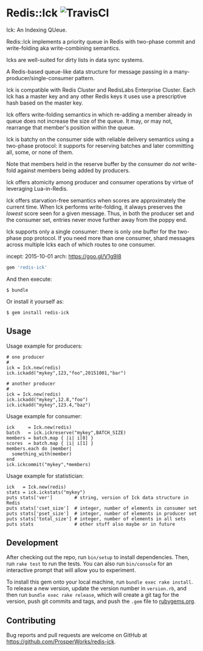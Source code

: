 # Redis::Ick ![TravisCI](https://travis-ci.org/ProsperWorks/redis-ick.svg?branch=master)

Ick: An Indexing QUeue.

Redis::Ick implements a priority queue in Redis with two-phase commit
and write-folding aka write-combining semantics.

Icks are well-suited for dirty lists in data sync systems.

A Redis-based queue-like data structure for message passing in a
many-producer/single-consumer pattern.

Ick is compatible with Redis Cluster and RedisLabs Enterprise Cluster.
Each Ick has a master key and any other Redis keys it uses use a
prescriptive hash based on the master key.

Ick offers write-folding semantics in which re-adding a member already
in queue does not increase the size of the queue.  It may, or may not,
rearrange that member's position within the queue.

Ick is batchy on the consumer side with reliable delivery semantics
using a two-phase protocol: it supports for reserving batches and
later committing all, some, or none of them.

Note that members held in the reserve buffer by the consumer do *not*
write-fold against members being added by producers.

Ick offers atomicity among producer and consumer operations by virtue
of leveraging Lua-in-Redis.

Ick offers starvation-free semantics when scores are approximately the
current time.  When Ick performs write-folding, it always preserves
the *lowest* score seen for a given message.  Thus, in both the
producer set and the consumer set, entries never move further away
from the poppy end.

Ick supports only a single consumer: there is only one buffer for the
two-phase pop protocol.  If you need more than one consumer, shard
messages across multiple Icks each of which routes to one consumer.

incept: 2015-10-01
arch:   https://goo.gl/V1g9I8

```ruby
gem 'redis-ick'
```

And then execute:

    $ bundle

Or install it yourself as:

    $ gem install redis-ick

## Usage

Usage example for producers:

    # one producer
    #
    ick = Ick.new(redis)
    ick.ickadd("mykey",123,"foo",20151001,"bar")

    # another producer
    #
    ick = Ick.new(redis)
    ick.ickadd("mykey",12.8,"foo")
    ick.ickadd("mykey",123.4,"baz")

Usage example for consumer:

    ick     = Ick.new(redis)
    batch   = ick.ickreserve("mykey",BATCH_SIZE)
    members = batch.map { |i| i[0] }
    scores  = batch.map { |i| i[1] }
    members.each do |member|
      something_with(member)
    end
    ick.ickcommit("mykey",*members)

Usage example for statistician:

    ick   = Ick.new(redis)
    stats = ick.ickstats("mykey")
    puts stats['ver']        # string, version of Ick data structure in Redis
    puts stats['cset_size']  # integer, number of elements in consumer set
    puts stats['pset_size']  # integer, number of elements in producer set
    puts stats['total_size'] # integer, number of elements in all sets
    puts stats               # other stuff also maybe or in future

## Development

After checking out the repo, run `bin/setup` to install
dependencies. Then, run `rake test` to run the tests. You can also run
`bin/console` for an interactive prompt that will allow you to
experiment.

To install this gem onto your local machine, run `bundle exec rake
install`. To release a new version, update the version number in
`version.rb`, and then run `bundle exec rake release`, which will
create a git tag for the version, push git commits and tags, and push
the `.gem` file to [rubygems.org](https://rubygems.org).

## Contributing

Bug reports and pull requests are welcome on GitHub at
https://github.com/ProsperWorks/redis-ick.
